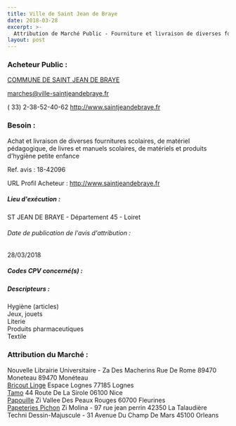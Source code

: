 ```yaml
---
title: Ville de Saint Jean de Braye
date: 2018-03-28
excerpt: >-
  Attribution de Marché Public - Fourniture et livraison de diverses fournitures scolaires, de matériel pédagogique, de livres et manuels scolaires, de matériels et produits d'hygiène petite enfance
layout: post
---
```


### Acheteur Public : 
<a href="/acheteur-135/siren-214502841"> COMMUNE DE SAINT JEAN DE BRAYE</a><br/>



marches@ville-saintjeandebraye.fr

( 33) 2-38-52-40-62
http://www.saintjeandebraye.fr
### Besoin :

Achat et livraison de diverses fournitures scolaires, de matériel pédagogique, de livres et manuels scolaires, de matériels et produits d'hygiène petite enfance

Ref. avis : 18-42096

URL Profil Acheteur : http://www.saintjeandebraye.fr

##### Lieu d'exécution :

ST JEAN DE BRAYE - Département 45 - Loiret

###### Date de publication de l'avis d'attribution : 
28/03/2018

##### Codes CPV concerné(s) :

##### Descripteurs :
Hygiène (articles) <br/>
Jeux, jouets <br/>
Literie <br/>
Produits pharmaceutiques <br/>
Textile <br/>

### Attribution du Marché :
Nouvelle Librairie Universitaire - Za Des Macherins Rue De Rome 89470 Moneteau 89470 Monéteau <br/>
<a href="/entreprise-578/siren-811636406"> Bricout Linge</a>    Espace Lognes 77185 Lognes <br/>
<a href="/entreprise-555/siren-401136502"> Tamo</a>    44 Route De La Sirole 06100 Nice <br/>
<a href="/entreprise-573/siren-702046954"> Papouille</a>    Zi Vallee Des Peaux Rouges 60700 Fleurines <br/>
<a href="/entreprise-555/siren-401494828"> Papeteries Pichon</a>    Zi Molina - 97 rue jean perrin 42350 La Talaudière <br/>
Techni Dessin-Majuscule - 31 Avenue Du Champ De Mars 45100 Orleans <br/>
